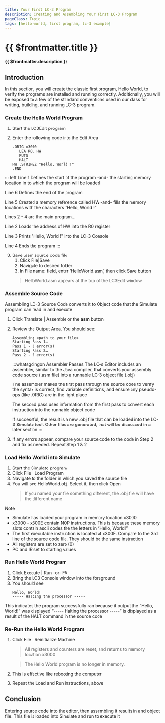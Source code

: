 ```yaml
---
title: Your First LC-3 Program
description: Creating and Assembling Your First LC-3 Program
pageClass: Topic
tags: [hello world, first program, lc-3 example]
---
```


# {{ $frontmatter.title }}

**{{ $frontmatter.description }}**

<KeyConcepts :ConceptArray= "[
    {
  Concept:'Test Your Development Tools',
  Details:'A simple program that outputs a string to the display is a quick way to test that the development tools are working'
},
{
  Concept:'Hello, World! is a classic first program',
  Details:'First recorded in 1978 in the C Programming Language Reference textbook. It is an ad-hoc standard first program'
}]" />

## Introduction
In this section, you will create the classic first program, Hello World, to verify the programs are installed and running correctly.
Additionally, you will be exposed to a few of the standard conventions used in our class for writing, building, and running LC-3 program.

### Create the Hello World Program

1. Start the LC3Edit program
1. Enter the following code into the Edit Area

    ```
    .ORIG x3000
       LEA R0, HW
       PUTS
       HALT
    HW .STRINGZ "Hello, World !"
    .END
    ```

::: left
Line 1 Defines the start of the program -and- the starting memory location in to which the program will be loaded

Line 6 Defines the end of the program

Line 5 Created a memory reference called HW -and- fills the memory locations with the characters "Hello, World !"

Lines 2 - 4 are the main program...

  Line 2 Loads the address of HW into the R0 register

Line 3 Prints "Hello, World !" into the LC-3 Console

Line 4 Ends the program
:::

3. Save .asm source code file
    1. Click File|Save
    1. Navigate to desired folder
    1. In File name: field, enter ‘HelloWorld.asm’, then click Save button
      >HelloWorld.asm appears at the top of the LC3Edit window

### Assemble Source Code
Assembling LC-3 Source Code converts it to Object code that the Simulate program can read in and execute
1. Click Translate | Assemble or the **asm** button
1. Review the Output Area. You should see:
    ``` 
    Assembling <path to your file>
    Starting Pass 1…
    Pass 1 - 0 error(s)
    Starting Pass 2…
    Pass 2 - 0 error(s)
    ```
    :::whatsgoingon Assembler Passes
    The LC-s Editor includes an assembler, similar to the Java compiler, that converts your assembly code source (.asm file) into a runnable LC-3 object file (.obj)

    The assembler makes the first pass through the source code to verify the syntax is correct, find variable definitions, and ensure any pseudo-ops (like .ORIG) are in the right place

    The second pass uses information from the first pass to convert each instruction into the runnable object code

    If successful, the result is a new .obj file that can be loaded into the LC-3 Simulate tool. Other files are generated, that will be discussed in a later section
    :::
1. If any errors appear, compare your source code to the code in Step 2 and fix as needed. Repeat Step 1 & 2

### Load Hello World into Simulate
1. Start the Simulate program
1. Click File | Load Program
1. Navigate to the folder in which you saved the source file
1. You will see HelloWorld.obj. Select it, then click Open
    >If you named your file something different, the .obj file will have the different name

Note 
* Simulate has loaded your program in memory location x3000
* x3000 - x300E contain NOP instructions. This is because these memory slots contain ascii codes the the letters in “Hello, World!”
* The first executable instruction is located at x300F. Compare to the 3rd line of the source code file. They should be the same instruction
* All registers are set to zero (0)
* PC and IR set to starting values

### Run Hello World Program
1. Click Execute | Run -or- F5
1. Bring the LC3 Console window into the foreground
1. You should see
    ```
    Hello, World!
    ----- Halting the processor -----
    ```

This indicates the program successfully ran because it output the “Hello, World!” was displayed
“----- Halting the processor -----” is displayed as a result of the HALT command in the source code

### Re-Run the Hello World Program
1. Click File | Reinitialize Machine
    >All registers and counters are reset, and returns to memory location x3000

    >The Hello World program is no longer in memory.
1. This is effective like rebooting the computer
1. Repeat the Load and Run instructions, above

## Conclusion

Entering source code into the editor, then assembling it results in and object file. This file is loaded into Simulate and run to execute it